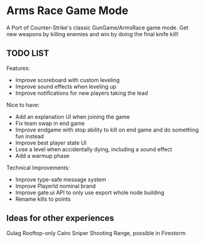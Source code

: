 # Arms Race Game Mode

A Port of Counter-Strike's classic GunGame/ArmsRace game mode.
Get new weapons by killing enemies and win by doing the final knife kill!

## TODO LIST

Features:

- Improve scoreboard with custom leveling
- Improve sound effects when leveling up
- Improve notifications for new players taking the lead

Nice to have:

- Add an explanation UI when joining the game
- Fix team swap in end game
- Improve endgame with stop ability to kill on end game and do something fun instead
- Improve best player state UI
- Lose a level when accidentally dying, including a sound effect
- Add a warmup phase

Technical Improvements:

- Improve type-safe message system
- Improve PlayerId nominal brand
- Improve gate.ui API to only use export whole node building
- Rename kills to points

## Ideas for other experiences

Gulag
Rooftop-only Cairo
Sniper Shooting Range, possible in Firestorm